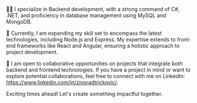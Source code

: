 👨‍💻 I specialize in Backend development, with a strong command of C#, .NET, and proficiency in database management using MySQL and MongoDB.

🌱 Currently, I am expanding my skill set to encompass the latest technologies, including Node.js and Express. My expertise extends to front-end frameworks like React and Angular, ensuring a holistic approach to project development.

💼 I am open to collaborative opportunities on projects that integrate both backend and frontend technologies. If you have a project in mind or want to explore potential collaborations, feel free to connect with me on LinkedIn: https://www.linkedin.com/in/zivoradtrickovic/.

Exciting times ahead! Let's create something impactful together.

<!---
zivoradt/zivoradt is a ✨ special ✨ repository because its `README.md` (this file) appears on your GitHub profile.
You can click the Preview link to take a look at your changes.
--->
